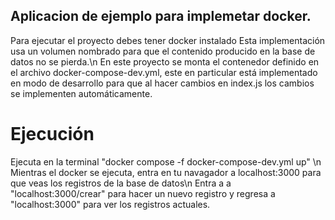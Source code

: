 ## Aplicacion de ejemplo para implemetar docker.
Para ejecutar el proyecto debes tener docker instalado
Esta implementación usa un volumen nombrado para que el contenido producido en la base de datos no se pierda.\n
En este proyecto se monta el contenedor definido en el archivo docker-compose-dev.yml, este en particular está implementado en modo de desarrollo para que al hacer cambios en index.js los cambios se implementen automáticamente.
# Ejecución
Ejecuta en la terminal "docker compose -f docker-compose-dev.yml up" \n
Mientras el docker se ejecuta, entra en tu navagador a localhost:3000 para que veas los registros de la base de datos\n
Entra a a "localhost:3000/crear" para hacer un nuevo registro y regresa a "localhost:3000" para ver los registros actuales.
